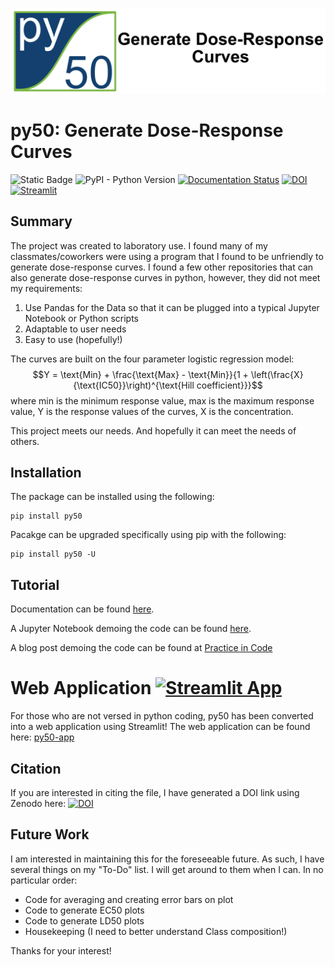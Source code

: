 ![py50_full.png](img/py50_full.png)

# py50: Generate Dose-Response Curves

![Static Badge](https://img.shields.io/badge/py50%3A_Dose_Response-13406E)
![PyPI - Python Version](https://img.shields.io/pypi/pyversions/py50)
[![Documentation Status](https://readthedocs.org/projects/py50/badge/?version=latest)](https://py50.readthedocs.io/en/latest/?badge=latest)
[![DOI](https://zenodo.org/badge/716929963.svg)](https://zenodo.org/doi/10.5281/zenodo.10183912)
[![Streamlit](https://img.shields.io/badge/Streamlit-1.29.0-FF4B4B.svg?style=flat&logo=Streamlit&logoColor=white)](https://py50-app.streamlit.app)


## Summary
The project was created to laboratory use. I found many of my classmates/coworkers were 
using a program that I found to be unfriendly to generate dose-response curves. I found
a few other repositories that can also generate dose-response curves in python, however,
they did not meet my requirements:
1. Use Pandas for the Data so that it can be plugged into a typical Jupyter Notebook or Python scripts
2. Adaptable to user needs
3. Easy to use (hopefully!)


The curves are built on the four parameter logistic regression model:
$$Y = \text{Min} + \frac{\text{Max} - \text{Min}}{1 + \left(\frac{X}{\text{IC50}}\right)^{\text{Hill coefficient}}}$$
where min is the minimum response value, max is the maximum response value, Y is the response values of the curves, X 
is the concentration.  


This project meets our needs. And hopefully it can meet the needs of others.

## Installation
The package can be installed using the following:

```
pip install py50
```

Pacakge can be upgraded specifically using pip with the following:
```
pip install py50 -U
```

## Tutorial
Documentation can be found [here](https://py50.readthedocs.io/en/latest/).

A Jupyter Notebook demoing the code can be found [here](https://github.com/tlint101/py50/tree/main/tutorials).

A blog post demoing the code can be found at [Practice in Code](https://tlint101.github.io/practice-in-code/)

# Web Application [![Streamlit App](https://static.streamlit.io/badges/streamlit_badge_black_white.svg)](https://py50-app.streamlit.app)
For those who are not versed in python coding, py50 has been converted into a web application using Streamlit!
The web application can be found here: [py50-app](https://py50-app.streamlit.app)

## Citation
If you are interested in citing the file, I have generated a DOI link using Zenodo here: [![DOI](https://zenodo.org/badge/716929963.svg)](https://zenodo.org/doi/10.5281/zenodo.10183912)

## Future Work
I am interested in maintaining this for the foreseeable future. As such, I have several
things on my "To-Do" list. I will get around to them when I can. In no particular
order:

- Code for averaging and creating error bars on plot
- Code to generate EC50 plots
- Code to generate LD50 plots
- Housekeeping (I need to better understand Class composition!)

Thanks for your interest! 